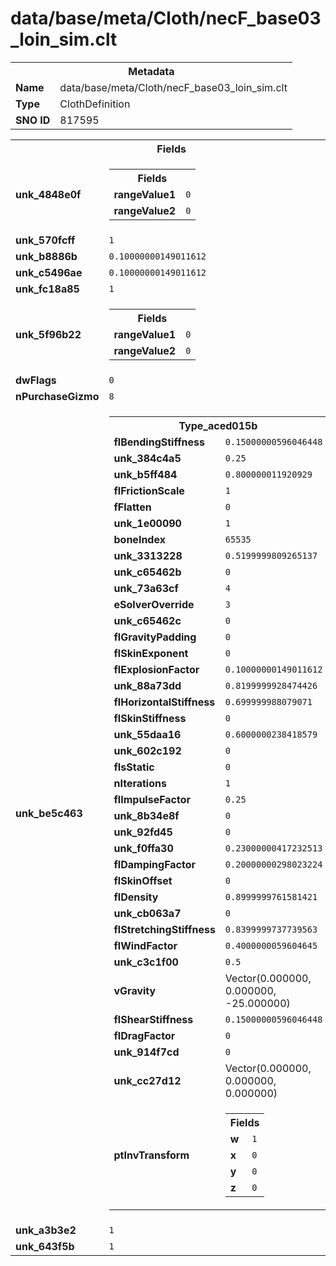 <h1>data/base/meta/Cloth/necF_base03_loin_sim.clt</h1><table><tr><th colspan="100%">Metadata</th></tr><tr><td><b>Name</b></td><td>data/base/meta/Cloth/necF_base03_loin_sim.clt</td></tr><tr><td><b>Type</b></td><td>ClothDefinition</td></tr><tr><td><b>SNO ID</b></td><td>817595</td></tr></table>

<table><tr><th colspan="100%">Fields</th></tr><tr><td><b>unk_4848e0f</b></td><td><table><tr><th colspan="100%">Fields</th></tr><tr><td><b>rangeValue1</b></td><td><code>0</code></td></tr><tr><td><b>rangeValue2</b></td><td><code>0</code></td></tr></table>

</td></tr><tr><td><b>unk_570fcff</b></td><td><code>1</code></td></tr><tr><td><b>unk_b8886b</b></td><td><code>0.10000000149011612</code></td></tr><tr><td><b>unk_c5496ae</b></td><td><code>0.10000000149011612</code></td></tr><tr><td><b>unk_fc18a85</b></td><td><code>1</code></td></tr><tr><td><b>unk_5f96b22</b></td><td><table><tr><th colspan="100%">Fields</th></tr><tr><td><b>rangeValue1</b></td><td><code>0</code></td></tr><tr><td><b>rangeValue2</b></td><td><code>0</code></td></tr></table>

</td></tr><tr><td><b>dwFlags</b></td><td><code>0</code></td></tr><tr><td><b>nPurchaseGizmo</b></td><td><code>8</code></td></tr><tr><td><b>unk_be5c463</b></td><td><table><tr><th colspan="100%">Type_aced015b</th></tr><tr><td><b>flBendingStiffness</b></td><td><code>0.15000000596046448</code></td></tr><tr><td><b>unk_384c4a5</b></td><td><code>0.25</code></td></tr><tr><td><b>unk_b5ff484</b></td><td><code>0.800000011920929</code></td></tr><tr><td><b>flFrictionScale</b></td><td><code>1</code></td></tr><tr><td><b>fFlatten</b></td><td><code>0</code></td></tr><tr><td><b>unk_1e00090</b></td><td><code>1</code></td></tr><tr><td><b>boneIndex</b></td><td><code>65535</code></td></tr><tr><td><b>unk_3313228</b></td><td><code>0.5199999809265137</code></td></tr><tr><td><b>unk_c65462b</b></td><td><code>0</code></td></tr><tr><td><b>unk_73a63cf</b></td><td><code>4</code></td></tr><tr><td><b>eSolverOverride</b></td><td><code>3</code></td></tr><tr><td><b>unk_c65462c</b></td><td><code>0</code></td></tr><tr><td><b>flGravityPadding</b></td><td><code>0</code></td></tr><tr><td><b>flSkinExponent</b></td><td><code>0</code></td></tr><tr><td><b>flExplosionFactor</b></td><td><code>0.10000000149011612</code></td></tr><tr><td><b>unk_88a73dd</b></td><td><code>0.8199999928474426</code></td></tr><tr><td><b>flHorizontalStiffness</b></td><td><code>0.699999988079071</code></td></tr><tr><td><b>flSkinStiffness</b></td><td><code>0</code></td></tr><tr><td><b>unk_55daa16</b></td><td><code>0.6000000238418579</code></td></tr><tr><td><b>unk_602c192</b></td><td><code>0</code></td></tr><tr><td><b>fIsStatic</b></td><td><code>0</code></td></tr><tr><td><b>nIterations</b></td><td><code>1</code></td></tr><tr><td><b>flImpulseFactor</b></td><td><code>0.25</code></td></tr><tr><td><b>unk_8b34e8f</b></td><td><code>0</code></td></tr><tr><td><b>unk_92fd45</b></td><td><code>0</code></td></tr><tr><td><b>unk_f0ffa30</b></td><td><code>0.23000000417232513</code></td></tr><tr><td><b>flDampingFactor</b></td><td><code>0.20000000298023224</code></td></tr><tr><td><b>flSkinOffset</b></td><td><code>0</code></td></tr><tr><td><b>flDensity</b></td><td><code>0.8999999761581421</code></td></tr><tr><td><b>unk_cb063a7</b></td><td><code>0</code></td></tr><tr><td><b>flStretchingStiffness</b></td><td><code>0.8399999737739563</code></td></tr><tr><td><b>flWindFactor</b></td><td><code>0.4000000059604645</code></td></tr><tr><td><b>unk_c3c1f00</b></td><td><code>0.5</code></td></tr><tr><td><b>vGravity</b></td><td>Vector(0.000000, 0.000000, -25.000000)</td></tr><tr><td><b>flShearStiffness</b></td><td><code>0.15000000596046448</code></td></tr><tr><td><b>flDragFactor</b></td><td><code>0</code></td></tr><tr><td><b>unk_914f7cd</b></td><td><code>0</code></td></tr><tr><td><b>unk_cc27d12</b></td><td>Vector(0.000000, 0.000000, 0.000000)</td></tr><tr><td><b>ptInvTransform</b></td><td><table><tr><th colspan="100%">Fields</th></tr><tr><td><b>w</b></td><td><code>1</code></td></tr><tr><td><b>x</b></td><td><code>0</code></td></tr><tr><td><b>y</b></td><td><code>0</code></td></tr><tr><td><b>z</b></td><td><code>0</code></td></tr></table>

</td></tr></table>

</td></tr><tr><td><b>unk_a3b3e2</b></td><td><code>1</code></td></tr><tr><td><b>unk_643f5b</b></td><td><code>1</code></td></tr></table>

